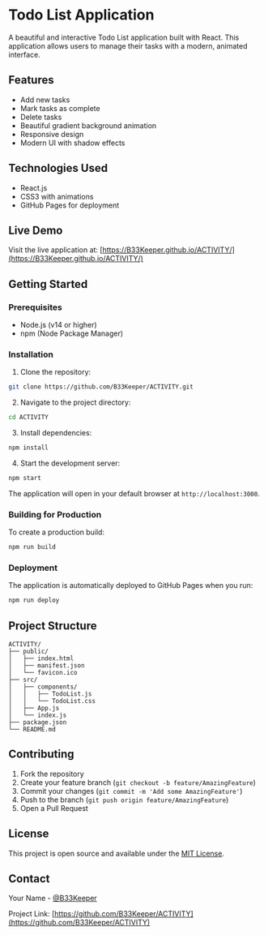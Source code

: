 # Todo List Application

A beautiful and interactive Todo List application built with React. This application allows users to manage their tasks with a modern, animated interface.

## Features

- Add new tasks
- Mark tasks as complete
- Delete tasks
- Beautiful gradient background animation
- Responsive design
- Modern UI with shadow effects

## Technologies Used

- React.js
- CSS3 with animations
- GitHub Pages for deployment

## Live Demo

Visit the live application at: [https://B33Keeper.github.io/ACTIVITY/](https://B33Keeper.github.io/ACTIVITY/)

## Getting Started

### Prerequisites

- Node.js (v14 or higher)
- npm (Node Package Manager)

### Installation

1. Clone the repository:
```bash
git clone https://github.com/B33Keeper/ACTIVITY.git
```

2. Navigate to the project directory:
```bash
cd ACTIVITY
```

3. Install dependencies:
```bash
npm install
```

4. Start the development server:
```bash
npm start
```

The application will open in your default browser at `http://localhost:3000`.

### Building for Production

To create a production build:
```bash
npm run build
```

### Deployment

The application is automatically deployed to GitHub Pages when you run:
```bash
npm run deploy
```

## Project Structure

```
ACTIVITY/
├── public/
│   ├── index.html
│   ├── manifest.json
│   └── favicon.ico
├── src/
│   ├── components/
│   │   ├── TodoList.js
│   │   └── TodoList.css
│   ├── App.js
│   └── index.js
├── package.json
└── README.md
```

## Contributing

1. Fork the repository
2. Create your feature branch (`git checkout -b feature/AmazingFeature`)
3. Commit your changes (`git commit -m 'Add some AmazingFeature'`)
4. Push to the branch (`git push origin feature/AmazingFeature`)
5. Open a Pull Request

## License

This project is open source and available under the [MIT License](LICENSE).

## Contact

Your Name - [@B33Keeper](https://github.com/B33Keeper)

Project Link: [https://github.com/B33Keeper/ACTIVITY](https://github.com/B33Keeper/ACTIVITY)
